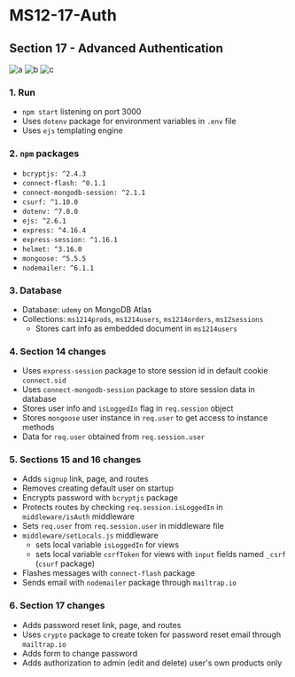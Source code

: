 # MS12-17-Auth

## Section 17 - Advanced Authentication

![a](../assets/a.png?raw=true)
![b](../assets/b.png?raw=true)
![c](../assets/c.png?raw=true)

### 1. Run
- `npm start` listening on port 3000
- Uses `dotenv` package for environment variables in `.env` file
- Uses `ejs` templating engine

### 2. `npm` packages
- `bcryptjs: ^2.4.3`
- `connect-flash: ^0.1.1`
- `connect-mongodb-session: ^2.1.1`
- `csurf: ^1.10.0`
- `dotenv: ^7.0.0`
- `ejs: ^2.6.1`
- `express: ^4.16.4`
- `express-session: ^1.16.1`
- `helmet: ^3.16.0`
- `mongoose: ^5.5.5`
- `nodemailer: ^6.1.1`

### 3. Database
- Database: `udemy` on MongoDB Atlas
- Collections: `ms1214prods`, `ms1214users`, `ms1214orders`, `ms12sessions`
  - Stores cart info as embedded document in `ms1214users`

### 4. Section 14 changes
- Uses `express-session` package to store session id in default cookie `connect.sid`
- Uses `connect-mongodb-session` package to store session data in database
- Stores user info and `isLoggedIn` flag in `req.session` object
- Stores `mongoose` user instance in `req.user` to get access to instance methods
- Data for `req.user` obtained from `req.session.user`

### 5. Sections 15 and 16 changes
- Adds `signup` link, page, and routes
- Removes creating default user on startup
- Encrypts password with `bcryptjs` package
- Protects routes by checking `req.session.isLoggedIn` in `middleware/isAuth` middleware
- Sets `req.user` from `req.session.user` in middleware file
- `middleware/setLocals.js` middleware
  - sets local variable `isLoggedIn` for views
  - sets local variable `csrfToken` for views with `input` fields named `_csrf` (`csurf` package)
- Flashes messages with `connect-flash` package
- Sends email with `nodemailer` package through `mailtrap.io`

### 6. Section 17 changes
- Adds password reset link, page, and routes
- Uses `crypto` package to create token for password reset email through `mailtrap.io`
- Adds form to change password
- Adds authorization to admin (edit and delete) user's own products only

